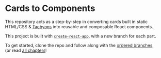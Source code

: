 # Cards to Components

This repository acts as a step-by-step in converting cards built in static HTML/CSS & [Tachyons](http://tachyons.io) into reusable and composable React components.

This project is built with [`create-react-app`](https://github.com/facebookincubator/create-react-app), with a new branch for each part.

To get started, clone the repo and follow along with the [ordered branches](https://github.com/tayiorbeii/reactify-cards/branches) (or read [all chapters](https://github.com/tayiorbeii/reactify-cards/blob/master/all_chapters.md)!
